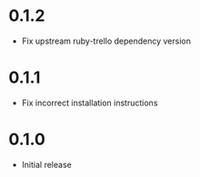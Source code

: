# 0.1.2
- Fix upstream ruby-trello dependency version

# 0.1.1
- Fix incorrect installation instructions

# 0.1.0
- Initial release
